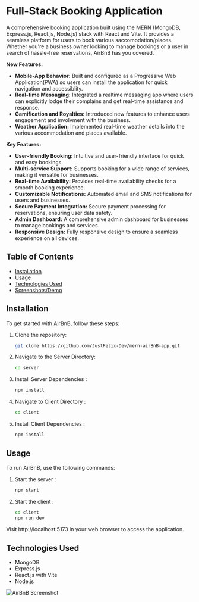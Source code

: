 #  Full-Stack Booking Application

A comprehensive booking application built using the MERN (MongoDB, Express.js, React.js, Node.js) stack with React and Vite. It provides a seamless platform for users to book various saccomodation/places. Whether you're a business owner looking to manage bookings or a user in search of hassle-free reservations, AirBnB has you covered.

**New Features:**

- **Mobile-App Behavior:** Built and configured as a Progressive Web Application(PWA) so users can install the application for quick navigation and accessiblity.
- **Real-time Messaging:** Integrated a realtime messaging app where users can explicitly lodge their complains and get real-time assistance and response.
- **Gamification and Royalties:** Introduced new features to enhance users engagement and involvment with the business.
- **Weather Application:** Implemented real-time weather details into the various accommodation and places available.
  
**Key Features:**

- **User-friendly Booking:** Intuitive and user-friendly interface for quick and easy bookings.
- **Multi-service Support:** Supports booking for a wide range of services, making it versatile for businesses.
- **Real-time Availability:** Provides real-time availability checks for a smooth booking experience.
- **Customizable Notifications:** Automated email and SMS notifications for users and businesses.
- **Secure Payment Integration:** Secure payment processing for reservations, ensuring user data safety.
- **Admin Dashboard:** A comprehensive admin dashboard for businesses to manage bookings and services.
- **Responsive Design:** Fully responsive design to ensure a seamless experience on all devices.

## Table of Contents

- [Installation](#installation)
- [Usage](#usage)
- [Technologies Used](#technologies-used)
- [Screenshots/Demo](#screenshot)


## Installation

To get started with AirBnB, follow these steps:

1. Clone the repository:

   ```bash
   git clone https://github.com/JustFelix-Dev/mern-airBnB-app.git

2. Navigate to the Server Directory:
   ```bash
   cd server
3. Install Server Dependencies :
   ```bash
   npm install
4. Navigate to Client Directory :
   ```bash
   cd client
5. Install Client Dependencies :
   ```bash
   npm install

## Usage
To run AirBnB, use the following commands:

1. Start the server :
    ```bash
   npm start

2. Start the client :
    ```bash
    cd client
    npm run dev

Visit http://localhost:5173 in your web browser to access the application.

## Technologies Used
- MongoDB
- Express.js
- React.js with Vite
- Node.js

![AirBnB Screenshot](https://res.cloudinary.com/dljgkzwfz/image/upload/v1694427320/Github%20ReadMe%20Screenshots/Screenshot_73_hdcphh.png)



